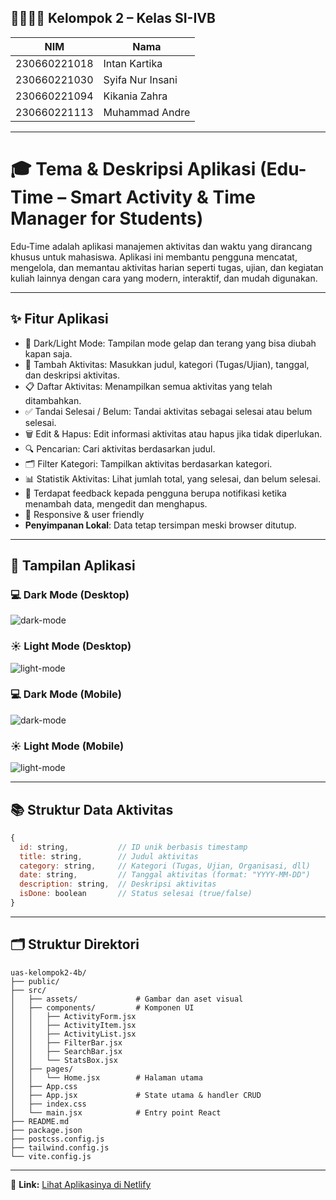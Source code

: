 ## 👨‍👩‍👧‍👦 Kelompok 2 – Kelas SI-IVB

| NIM           | Nama               |
|---------------|--------------------|
| 230660221018  | Intan Kartika      |
| 230660221030  | Syifa Nur Insani   |
| 230660221094  | Kikania Zahra      |
| 230660221113  | Muhammad Andre     |

---  

# 🎓 Tema & Deskripsi Aplikasi (Edu-Time – Smart Activity & Time Manager for Students)

Edu-Time adalah aplikasi manajemen aktivitas dan waktu yang dirancang khusus untuk mahasiswa. Aplikasi ini membantu pengguna mencatat, mengelola, dan memantau aktivitas harian seperti tugas, ujian, dan kegiatan kuliah lainnya dengan cara yang modern, interaktif, dan mudah digunakan.  

---  

## ✨ Fitur Aplikasi

- 🌙 Dark/Light Mode: Tampilan mode gelap dan terang yang bisa diubah kapan saja.
- 🎯 Tambah Aktivitas: Masukkan judul, kategori (Tugas/Ujian), tanggal, dan deskripsi aktivitas.
- 📋 Daftar Aktivitas: Menampilkan semua aktivitas yang telah ditambahkan.
- ✅ Tandai Selesai / Belum: Tandai aktivitas sebagai selesai atau belum selesai.
- 🗑️ Edit & Hapus: Edit informasi aktivitas atau hapus jika tidak diperlukan.
- 🔍 Pencarian: Cari aktivitas berdasarkan judul.
- 🗂️ Filter Kategori: Tampilkan aktivitas berdasarkan kategori.
- 📊 Statistik Aktivitas: Lihat jumlah total, yang selesai, dan belum selesai.
- 💾 Terdapat feedback kepada pengguna berupa notifikasi ketika menambah data, mengedit dan menghapus.
- 📱 Responsive & user friendly  
- **Penyimpanan Lokal**: Data tetap tersimpan meski browser ditutup.

---  


## 📸 Tampilan Aplikasi

### 💻 Dark Mode (Desktop) 
![dark-mode](./src/assets/tampilan-dark.png)

### ☀️ Light Mode (Desktop) 
![light-mode](./src/assets/tampilan-light.png)  

### 💻 Dark Mode (Mobile) 
![dark-mode](./src/assets/tampilan-dark-mobile.jpg)  

### ☀️ Light Mode (Mobile) 
![light-mode](./src/assets/tampilan-light-mobile.jpg)  

---

## 📚 Struktur Data Aktivitas

```js
{
  id: string,           // ID unik berbasis timestamp
  title: string,        // Judul aktivitas
  category: string,     // Kategori (Tugas, Ujian, Organisasi, dll)
  date: string,         // Tanggal aktivitas (format: "YYYY-MM-DD")
  description: string,  // Deskripsi aktivitas
  isDone: boolean       // Status selesai (true/false)
}  
```
---  

## 🗂️ Struktur Direktori 

```
uas-kelompok2-4b/
├── public/
├── src/
│   ├── assets/             # Gambar dan aset visual
│   ├── components/         # Komponen UI
│   │   ├── ActivityForm.jsx
│   │   ├── ActivityItem.jsx
│   │   ├── ActivityList.jsx
│   │   ├── FilterBar.jsx
│   │   ├── SearchBar.jsx
│   │   └── StatsBox.jsx
│   ├── pages/
│   │   └── Home.jsx        # Halaman utama
│   ├── App.css
│   ├── App.jsx             # State utama & handler CRUD
│   ├── index.css
│   └── main.jsx            # Entry point React
├── README.md
├── package.json
├── postcss.config.js
├── tailwind.config.js
└── vite.config.js
```
---  
🔗 **Link:** [Lihat Aplikasinya di Netlify](https://uas-kelompok2-4b.netlify.app)